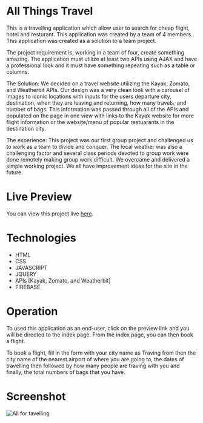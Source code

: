 # All Things Travel
This  is a travelling application which allow user to search for cheap flight, hotel and resturant. This application was created by a team of 4 members. This application was created as a solution to a team project.

The project requirement is, working in a team of four, create something amazing.  The application must utilize at least two APIs using AJAX and have a professional look and it must have something repeating such as a table or columns.

The Solution:  We decided on a travel website utilizing the Kayak, Zomato, and Weatherbit APIs.  Our design was a very clean look with a carousel of images to iconic locations with inputs for the users departure city, destination, when they are leaving and returning, how many travels, and number of bags.  This information was passed through all of the APIs and populated on the page in one view with links to the Kayak website for more flight information or the website/menu of popular restuarants in the destination city.

The experience:  This project was our first group project and challenged us to work as a team to divide and conquer.  The local weather was also a challenging factor and several class periods devoted to group work were done remotely making group work difficult.  We overcame and delivered a simple working project.  We all have improvement ideas for the site in the future.

# Live Preview 
You can view this project live [here]( https://aayodipe.github.io/All-Things-Travel/).

# Technologies
* HTML
* CSS
* JAVASCRIPT
* JQUERY
* APIs   [Kayak, Zomato, and Weatherbit]
* FIREBASE

# Operation
To used this application as an end-user, click on the preview link  and you will be directed to the index page. From the index page, you can then book a flight. 

To book a flight, fill in the form with your city name as Traving  from then the city name of the nearest airport of where you are going to, the dates of travelling then followed by how many people are traving with you and finally, the total numbers of bags that you have.


# Screenshot

![All for tavelling](https://i.imgur.com/tz8diDu.png)



